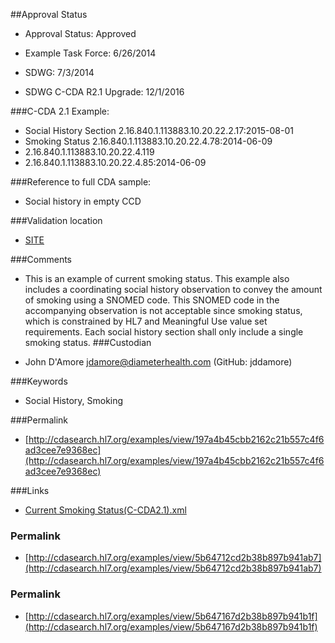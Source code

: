 ##Approval Status 

* Approval Status: Approved
* Example Task Force: 6/26/2014
* SDWG: 7/3/2014

* SDWG C-CDA R2.1 Upgrade: 12/1/2016    

###C-CDA 2.1 Example: 


* Social History Section 2.16.840.1.113883.10.20.22.2.17:2015-08-01
* Smoking Status 2.16.840.1.113883.10.20.22.4.78:2014-06-09
* 2.16.840.1.113883.10.20.22.4.119
* 2.16.840.1.113883.10.20.22.4.85:2014-06-09

###Reference to full CDA sample:
* Social history in empty CCD


###Validation location

* [SITE](https://sitenv.org/sandbox-ccda/ccda-validator)


###Comments

* This is an example of current smoking status. This example also includes a coordinating social history observation to convey the amount of smoking using a SNOMED code. This SNOMED code in the accompanying observation is not acceptable since smoking status, which is constrained by HL7 and Meaningful Use value set requirements. Each social history section shall only include a single smoking status.
###Custodian

* John D'Amore jdamore@diameterhealth.com (GitHub: jddamore)



###Keywords

* Social History, Smoking

###Permalink 

* [http://cdasearch.hl7.org/examples/view/197a4b45cbb2162c21b557c4f6ad3cee7e9368ec](http://cdasearch.hl7.org/examples/view/197a4b45cbb2162c21b557c4f6ad3cee7e9368ec)

###Links 

* [Current Smoking Status(C-CDA2.1).xml](https://github.com/HL7/C-CDA-Examples/tree/master/Social%20History/Current%20Smoking%20Status/Current%20Smoking%20Status%28C-CDA2.1%29.xml)


### Permalink 

* [http://cdasearch.hl7.org/examples/view/5b64712cd2b38b897b941ab7](http://cdasearch.hl7.org/examples/view/5b64712cd2b38b897b941ab7)

### Permalink 

* [http://cdasearch.hl7.org/examples/view/5b647167d2b38b897b941b1f](http://cdasearch.hl7.org/examples/view/5b647167d2b38b897b941b1f)